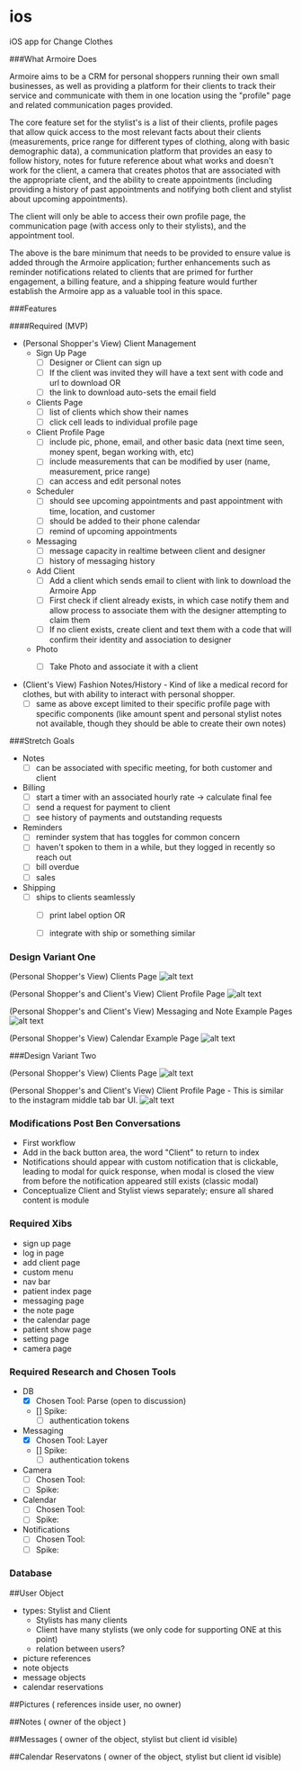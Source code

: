 # ios
iOS app for Change Clothes

###What Armoire Does

Armoire aims to be a CRM for personal shoppers running their own small businesses, as well as providing a platform for their clients to track their service and communicate with them in one location using the "profile" page and related communication pages provided. 

The core feature set for the stylist's is a list of their clients, profile pages that allow quick access to the most relevant facts about their clients (measurements, price range for different types of clothing, along with basic demographic data), a communication platform that provides an easy to follow history, notes for future reference about what works and doesn't work for the client, a camera that creates photos that are associated with the appropriate client, and the ability to create appointments (including providing a history of past appointments and notifying both client and stylist about upcoming appointments).

The client will only be able to access their own profile page, the communication page (with access only to their stylists), and the appointment tool. 

The above is the bare minimum that needs to be provided to ensure value is added through the Armoire application; further enhancements such as reminder notifications related to clients that are primed for further engagement, a billing feature, and a shipping feature would further establish the Armoire app as a valuable tool in this space.

###Features

####Required (MVP)

- (Personal Shopper's View) Client Management
  - Sign Up Page
    - [ ] Designer or Client can sign up
    - [ ] If the client was invited they will have a text sent with code and url to download
      OR
    - [ ] the link to download auto-sets the email field
  - Clients Page
    - [ ] list of clients which show their names
    - [ ] click cell leads to individual profile page
  - Client Profile Page
    - [ ] include pic, phone, email, and other basic data (next time seen, money spent, began working with, etc)
    - [ ] include measurements that can be modified by user (name, measurement, price range)
    - [ ] can access and edit personal notes 
  - Scheduler
    - [ ] should see upcoming appointments and past appointment with time, location, and customer
    - [ ] should be added to their phone calendar
    - [ ] remind of upcoming appointments
  - Messaging
    - [ ] message capacity in realtime between client and designer
    - [ ] history of messaging history
  - Add Client
    - [ ] Add a client which sends email to client with link to download the Armoire App
    - [ ] First check if client already exists, in which case notify them and allow process to associate them with the designer attempting to claim them
    - [ ] If no client exists, create client and text them with a code that will confirm their identity and association to designer
  - Photo
    - [ ] Take Photo and associate it with a client


- (Client's View) Fashion Notes/History - Kind of like a medical record for clothes, but with ability to interact with personal shopper.
  - [ ] same as above except limited to their specific profile page with specific components (like amount spent and personal stylist notes not available, though they should be able to create their own notes)

###Stretch Goals

- Notes 
  - [ ] can be associated with specific meeting, for both customer and client 
- Billing
  - [ ] start a timer with an associated hourly rate -> calculate final fee
  - [ ] send a request for payment to client
  - [ ] see history of payments and outstanding requests
- Reminders
  - [ ] reminder system that has toggles for common concern
  - [ ] haven't spoken to them in a while, but they logged in recently so reach out
  - [ ] bill overdue
  - [ ] sales
- Shipping
  - [ ] ships to clients seamlessly
    - [ ] print label option
    OR
    - [ ] integrate with ship or something similar


### Design Variant One

(Personal Shopper's View) Clients Page
![alt text](/Wireframes/DesignOne/IMG_0675.gif "Logo Title Text 1")

(Personal Shopper's and Client's View) Client Profile Page
![alt text](/Wireframes/DesignOne/IMG_0674.gif "Logo Title Text 1")

(Personal Shopper's and Client's View) Messaging and Note Example Pages
![alt text](/Wireframes/DesignOne/IMG_0676.gif "Logo Title Text 1")

(Personal Shopper's View) Calendar Example Page
![alt text](/Wireframes/DesignOne/IMG_0677.gif "Logo Title Text 1")

###Design Variant Two

(Personal Shopper's View) Clients Page
![alt text](/Wireframes/DesignTwo/IMG_0679.gif "Logo Title Text 1")

(Personal Shopper's and Client's View) Client Profile Page - This is similar to the instagram middle tab bar UI.
![alt text](/Wireframes/DesignTwo/IMG_0680.gif "Logo Title Text 1")


### Modifications Post Ben Conversations

- First workflow
- Add in the back button area, the word "Client" to return to index
- Notifications should appear with custom notification that is clickable, leading to modal for quick response, when modal is closed the view from before the notification appeared still exists (classic modal)
- Conceptualize Client and Stylist views separately; ensure all shared content is module

### Required Xibs

- sign up page
- log in page
- add client page
- custom menu
- nav bar
- patient index page
- messaging page
- the note page
- the calendar page
- patient show page
- setting page
- camera page

### Required Research and Chosen Tools

- DB 
  - [x] Chosen Tool: Parse (open to discussion)
  - [] Spike:
    - [ ] authentication tokens
- Messaging
  - [x] Chosen Tool: Layer
  - [] Spike:
    - [ ] authentication tokens
- Camera
  - [ ] Chosen Tool:
  - [ ] Spike: 
- Calendar
  - [ ] Chosen Tool: 
  - [ ] Spike:
- Notifications
  - [ ] Chosen Tool: 
  - [ ] Spike:

### Database

##User Object
- types: Stylist and Client
  - Stylists has many clients
  - Client have many stylists (we only code for supporting ONE at this point)
  - relation between users?
- picture references
- note objects
- message objects
- calendar reservations 


##Pictures ( references inside user, no owner)

##Notes ( owner of the object )

##Messages ( owner of the object, stylist but client id visible)

##Calendar Reservatons ( owner of the object, stylist but client id visible)


